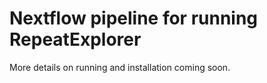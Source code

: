 # Nextflow pipeline for running RepeatExplorer

More details on running and installation coming soon.
